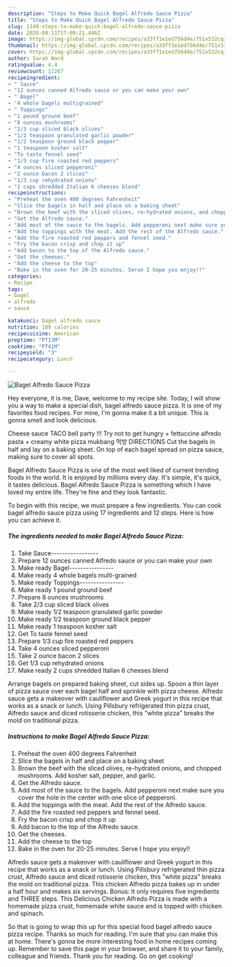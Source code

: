 ```yaml
---
description: "Steps to Make Quick Bagel Alfredo Sauce Pizza"
title: "Steps to Make Quick Bagel Alfredo Sauce Pizza"
slug: 1140-steps-to-make-quick-bagel-alfredo-sauce-pizza
date: 2020-09-11T17:09:21.446Z
image: https://img-global.cpcdn.com/recipes/a33ff1e1ed756d4e/751x532cq70/bagel-alfredo-sauce-pizza-recipe-main-photo.jpg
thumbnail: https://img-global.cpcdn.com/recipes/a33ff1e1ed756d4e/751x532cq70/bagel-alfredo-sauce-pizza-recipe-main-photo.jpg
cover: https://img-global.cpcdn.com/recipes/a33ff1e1ed756d4e/751x532cq70/bagel-alfredo-sauce-pizza-recipe-main-photo.jpg
author: Sarah Ward
ratingvalue: 4.4
reviewcount: 11267
recipeingredient:
- " Sauce"
- "12 ounces canned Alfredo sauce or you can make your own"
- " Bagel"
- "4 whole bagels multigrained"
- " Toppings"
- "1 pound ground beef"
- "8 ounces mushrooms"
- "2/3 cup sliced black olives"
- "1/2 teaspoon granulated garlic powder"
- "1/2 teaspoon ground black pepper"
- "1 teaspoon kosher salt"
- "To taste fennel seed"
- "1/3 cup fire roasted red peppers"
- "4 ounces sliced pepperoni"
- "2 ounce bacon 2 slices"
- "1/3 cup rehydrated onions"
- "2 cups shredded Italian 6 cheeses blend"
recipeinstructions:
- "Preheat the oven 400 degrees Fahrenheit"
- "Slice the bagels in half and place on a baking sheet"
- "Brown the beef with the sliced olives, re-hydrated onions, and chopped mushrooms. Add kosher salt, pepper, and garlic."
- "Get the Alfredo sauce."
- "Add most of the sauce to the bagels. Add pepperoni next make sure you cover the hole in the center with one slice of pepperoni."
- "Add the toppings with the meat. Add the rest of the Alfredo sauce."
- "Add the fire roasted red peppers and fennel seed."
- "Fry the bacon crisp and chop it up"
- "Add bacon to the top of the Alfredo sauce."
- "Get the cheeses."
- "Add the cheese to the top"
- "Bake in the oven for 20-25 minutes. Serve I hope you enjoy!!"
categories:
- Recipe
tags:
- bagel
- alfredo
- sauce

katakunci: bagel alfredo sauce 
nutrition: 189 calories
recipecuisine: American
preptime: "PT13M"
cooktime: "PT41M"
recipeyield: "3"
recipecategory: Lunch

---
```



![Bagel Alfredo Sauce Pizza](https://img-global.cpcdn.com/recipes/a33ff1e1ed756d4e/751x532cq70/bagel-alfredo-sauce-pizza-recipe-main-photo.jpg)

Hey everyone, it is me, Dave, welcome to my recipe site. Today, I will show you a way to make a special dish, bagel alfredo sauce pizza. It is one of my favorites food recipes. For mine, I'm gonna make it a bit unique. This is gonna smell and look delicious.

Cheese sauce TACO bell party !!! Try not to get hungry + fettuccine alfredo pasta + creamy white pizza mukbang 먹방 DIRECTIONS Cut the bagels in half and lay on a baking sheet. On top of each bagel spread on pizza sauce, making sure to cover all spots.

Bagel Alfredo Sauce Pizza is one of the most well liked of current trending foods in the world. It is enjoyed by millions every day. It's simple, it's quick, it tastes delicious. Bagel Alfredo Sauce Pizza is something which I have loved my entire life. They're fine and they look fantastic.


To begin with this recipe, we must prepare a few ingredients. You can cook bagel alfredo sauce pizza using 17 ingredients and 12 steps. Here is how you can achieve it.

<!--inarticleads1-->

##### The ingredients needed to make Bagel Alfredo Sauce Pizza:

1. Take  Sauce-----------------
1. Prepare 12 ounces canned Alfredo sauce or you can make your own
1. Make ready  Bagel----------------
1. Make ready 4 whole bagels multi-grained
1. Make ready  Toppings----------------
1. Make ready 1 pound ground beef
1. Prepare 8 ounces mushrooms
1. Take 2/3 cup sliced black olives
1. Make ready 1/2 teaspoon granulated garlic powder
1. Make ready 1/2 teaspoon ground black pepper
1. Make ready 1 teaspoon kosher salt
1. Get To taste fennel seed
1. Prepare 1/3 cup fire roasted red peppers
1. Take 4 ounces sliced pepperoni
1. Take 2 ounce bacon 2 slices
1. Get 1/3 cup rehydrated onions
1. Make ready 2 cups shredded Italian 6 cheeses blend


Arrange bagels on prepared baking sheet, cut sides up. Spoon a thin layer of pizza sauce over each bagel half and sprinkle with pizza cheese. Alfredo sauce gets a makeover with cauliflower and Greek yogurt in this recipe that works as a snack or lunch. Using Pillsbury refrigerated thin pizza crust, Alfredo sauce and diced rotisserie chicken, this &#34;white pizza&#34; breaks the mold on traditional pizza. 

<!--inarticleads2-->

##### Instructions to make Bagel Alfredo Sauce Pizza:

1. Preheat the oven 400 degrees Fahrenheit
1. Slice the bagels in half and place on a baking sheet
1. Brown the beef with the sliced olives, re-hydrated onions, and chopped mushrooms. Add kosher salt, pepper, and garlic.
1. Get the Alfredo sauce.
1. Add most of the sauce to the bagels. Add pepperoni next make sure you cover the hole in the center with one slice of pepperoni.
1. Add the toppings with the meat. Add the rest of the Alfredo sauce.
1. Add the fire roasted red peppers and fennel seed.
1. Fry the bacon crisp and chop it up
1. Add bacon to the top of the Alfredo sauce.
1. Get the cheeses.
1. Add the cheese to the top
1. Bake in the oven for 20-25 minutes. Serve I hope you enjoy!!


Alfredo sauce gets a makeover with cauliflower and Greek yogurt in this recipe that works as a snack or lunch. Using Pillsbury refrigerated thin pizza crust, Alfredo sauce and diced rotisserie chicken, this &#34;white pizza&#34; breaks the mold on traditional pizza. This chicken Alfredo pizza bakes up in under a half hour and makes six servings. Bonus: It only requires five ingredients and THREE steps. This Delicious Chicken Alfredo Pizza is made with a homemade pizza crust, homemade white sauce and is topped with chicken and spinach. 

So that is going to wrap this up for this special food bagel alfredo sauce pizza recipe. Thanks so much for reading. I'm sure that you can make this at home. There's gonna be more interesting food in home recipes coming up. Remember to save this page in your browser, and share it to your family, colleague and friends. Thank you for reading. Go on get cooking!
